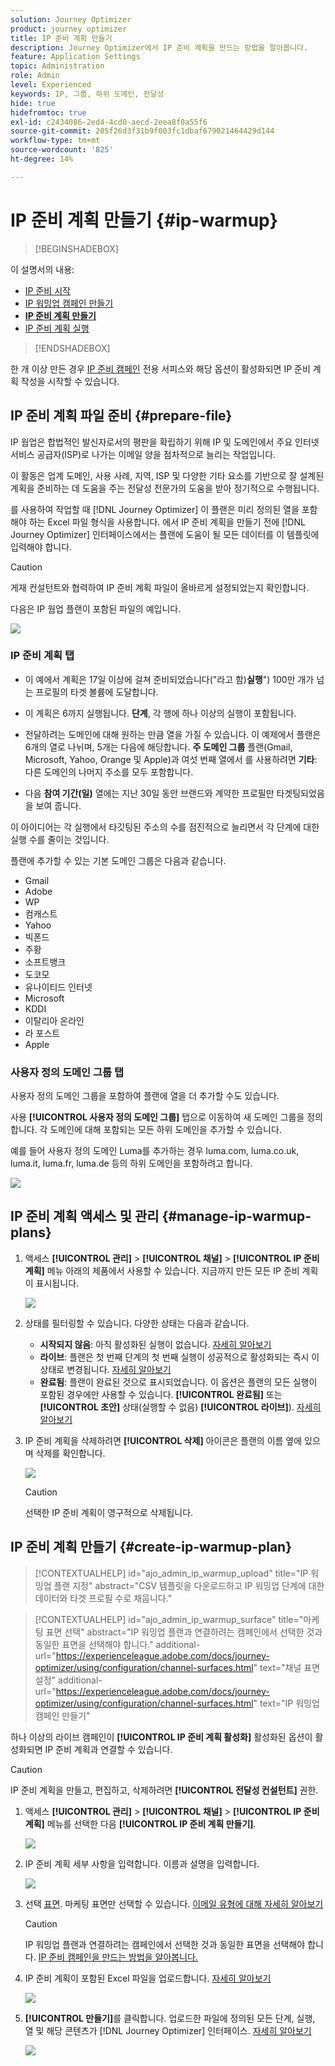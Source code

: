```yaml
---
solution: Journey Optimizer
product: journey optimizer
title: IP 준비 계획 만들기
description: Journey Optimizer에서 IP 준비 계획을 만드는 방법을 알아봅니다.
feature: Application Settings
topic: Administration
role: Admin
level: Experienced
keywords: IP, 그룹, 하위 도메인, 전달성
hide: true
hidefromtoc: true
exl-id: c2434086-2ed4-4cd0-aecd-2eea8f0a55f6
source-git-commit: 205f26d3f31b9f003fc1dbaf679021464429d144
workflow-type: tm+mt
source-wordcount: '825'
ht-degree: 14%

---
```


# IP 준비 계획 만들기 {#ip-warmup}

>[!BEGINSHADEBOX]

이 설명서의 내용:

* [IP 준비 시작](ip-warmup-gs.md)
* [IP 워밍업 캠페인 만들기](ip-warmup-campaign.md)
* **[IP 준비 계획 만들기](ip-warmup-plan.md)**
* [IP 준비 계획 실행](ip-warmup-execution.md)

>[!ENDSHADEBOX]

한 개 이상 만든 경우 [IP 준비 캠페인](ip-warmup-campaign.md) 전용 서피스와 해당 옵션이 활성화되면 IP 준비 계획 작성을 시작할 수 있습니다.

## IP 준비 계획 파일 준비 {#prepare-file}

IP 웜업은 합법적인 발신자로서의 평판을 확립하기 위해 IP 및 도메인에서 주요 인터넷 서비스 공급자(ISP)로 나가는 이메일 양을 점차적으로 늘리는 작업입니다.

이 활동은 업계 도메인, 사용 사례, 지역, ISP 및 다양한 기타 요소를 기반으로 잘 설계된 계획을 준비하는 데 도움을 주는 전달성 전문가의 도움을 받아 정기적으로 수행됩니다.

를 사용하여 작업할 때 [!DNL Journey Optimizer] 이 플랜은 미리 정의된 열을 포함해야 하는 Excel 파일 형식을 사용합니다. 에서 IP 준비 계획을 만들기 전에 [!DNL Journey Optimizer] 인터페이스에서는 플랜에 도움이 될 모든 데이터를 이 템플릿에 입력해야 합니다.

>[!CAUTION]
>
>게재 컨설턴트와 협력하여 IP 준비 계획 파일이 올바르게 설정되었는지 확인합니다.

다음은 IP 웜업 플랜이 포함된 파일의 예입니다.

![](assets/ip-warmup-sample-file.png)

### IP 준비 계획 탭

* 이 예에서 계획은 17일 이상에 걸쳐 준비되었습니다(&quot;라고 함)**실행**&quot;) 100만 개가 넘는 프로필의 타겟 볼륨에 도달합니다.

* 이 계획은 6까지 실행됩니다. **단계**, 각 행에 하나 이상의 실행이 포함됩니다.

* 전달하려는 도메인에 대해 원하는 만큼 열을 가질 수 있습니다. 이 예제에서 플랜은 6개의 열로 나뉘며, 5개는 다음에 해당합니다. **주 도메인 그룹** 플랜(Gmail, Microsoft, Yahoo, Orange 및 Apple)과 여섯 번째 열에서 를 사용하려면 **기타**: 다른 도메인의 나머지 주소를 모두 포함합니다.
* 다음 **참여 기간(일)** 열에는 지난 30일 동안 브랜드와 계약한 프로필만 타겟팅되었음을 보여 줍니다.

이 아이디어는 각 실행에서 타깃팅된 주소의 수를 점진적으로 늘리면서 각 단계에 대한 실행 수를 줄이는 것입니다.

플랜에 추가할 수 있는 기본 도메인 그룹은 다음과 같습니다.

* Gmail
* Adobe
* WP
* 컴캐스트
* Yahoo
* 빅폰드
* 주황
* 소프트뱅크
* 도코모
* 유나이티드 인터넷
* Microsoft
* KDDI
* 이탈리아 온라인
* 라 포스트
* Apple

### 사용자 정의 도메인 그룹 탭

사용자 정의 도메인 그룹을 포함하여 플랜에 열을 더 추가할 수도 있습니다.

사용 **[!UICONTROL 사용자 정의 도메인 그룹]** 탭으로 이동하여 새 도메인 그룹을 정의합니다. 각 도메인에 대해 포함되는 모든 하위 도메인을 추가할 수 있습니다.<!--TBC-->

예를 들어 사용자 정의 도메인 Luma를 추가하는 경우 luma.com, luma.co.uk, luma.it, luma.fr, luma.de 등의 하위 도메인을 포함하려고 합니다.

![](assets/ip-warmup-sample-file-custom.png)

## IP 준비 계획 액세스 및 관리 {#manage-ip-warmup-plans}

1. 액세스 **[!UICONTROL 관리]** > **[!UICONTROL 채널]** > **[!UICONTROL IP 준비 계획]** 메뉴 아래의 제품에서 사용할 수 있습니다. 지금까지 만든 모든 IP 준비 계획이 표시됩니다.

   ![](assets/ip-warmup-filter-list.png)

1. 상태를 필터링할 수 있습니다. 다양한 상태는 다음과 같습니다.

   * **시작되지 않음**: 아직 활성화된 실행이 없습니다. [자세히 알아보기](ip-warmup-execution.md#define-runs)
   * **라이브**: 플랜은 첫 번째 단계의 첫 번째 실행이 성공적으로 활성화되는 즉시 이 상태로 변경됩니다. [자세히 알아보기](ip-warmup-execution.md#define-runs)
   * **완료됨**: 플랜이 완료된 것으로 표시되었습니다. 이 옵션은 플랜의 모든 실행이 포함된 경우에만 사용할 수 있습니다. **[!UICONTROL 완료됨]** 또는 **[!UICONTROL 초안]** 상태(실행할 수 없음) **[!UICONTROL 라이브]**). [자세히 알아보기](ip-warmup-execution.md#mark-as-completed)
     <!--* **Paused**: to check (user action)-->

1. IP 준비 계획을 삭제하려면 **[!UICONTROL 삭제]** 아이콘은 플랜의 이름 옆에 있으며 삭제를 확인합니다.

   ![](assets/ip-warmup-delete-plan.png)

   >[!CAUTION]
   >
   >선택한 IP 준비 계획이 영구적으로 삭제됩니다.

## IP 준비 계획 만들기 {#create-ip-warmup-plan}

>[!CONTEXTUALHELP]
>id="ajo_admin_ip_warmup_upload"
>title="IP 워밍업 플랜 지정"
>abstract="CSV 템플릿을 다운로드하고 IP 워밍업 단계에 대한 데이터와 타겟 프로필 수로 채웁니다."

>[!CONTEXTUALHELP]
>id="ajo_admin_ip_warmup_surface"
>title="마케팅 표면 선택"
>abstract="IP 워밍업 플랜과 연결하려는 캠페인에서 선택한 것과 동일한 표면을 선택해야 합니다."
>additional-url="https://experienceleague.adobe.com/docs/journey-optimizer/using/configuration/channel-surfaces.html" text="채널 표면 설정"
>additional-url="https://experienceleague.adobe.com/docs/journey-optimizer/using/configuration/channel-surfaces.html" text="IP 워밍업 캠페인 만들기"

하나 이상의 라이브 캠페인이 **[!UICONTROL IP 준비 계획 활성화]** 활성화된 옵션이 활성화되면 IP 준비 계획과 연결할 수 있습니다.

>[!CAUTION]
>
>IP 준비 계획을 만들고, 편집하고, 삭제하려면 **[!UICONTROL 전달성 컨설턴트]** 권한. <!--Learn more on managing [!DNL Journey Optimizer] users' access rights in [this section](../administration/permissions-overview.md).-->

1. 액세스 **[!UICONTROL 관리]** > **[!UICONTROL 채널]** > **[!UICONTROL IP 준비 계획]** 메뉴를 선택한 다음 **[!UICONTROL IP 준비 계획 만들기]**.

   ![](assets/ip-warmup-create-plan.png)

1. IP 준비 계획 세부 사항을 입력합니다. 이름과 설명을 입력합니다.

   ![](assets/ip-warmup-plan-details.png)

1. 선택 [표면](channel-surfaces.md). 마케팅 표면만 선택할 수 있습니다. [이메일 유형에 대해 자세히 알아보기](../email/email-settings.md#email-type)

   >[!CAUTION]
   >
   >IP 워밍업 플랜과 연결하려는 캠페인에서 선택한 것과 동일한 표면을 선택해야 합니다. [IP 준비 캠페인을 만드는 방법을 알아봅니다.](ip-warmup-campaign.md)

1. IP 준비 계획이 포함된 Excel 파일을 업로드합니다. [자세히 알아보기](#prepare-file)

   <!--
    You can also download the Excel template from the [!DNL Journey Optimizer] user interface and upload it after filling it with the IP warmup details.-->

   ![](assets/ip-warmup-upload-success.png)

1. **[!UICONTROL 만들기]**&#x200B;를 클릭합니다. 업로드한 파일에 정의된 모든 단계, 실행, 열 및 해당 콘텐츠가 [!DNL Journey Optimizer] 인터페이스. [자세히 알아보기](ip-warmup-execution.md)

   ![](assets/ip-warmup-plan-uploaded.png)
